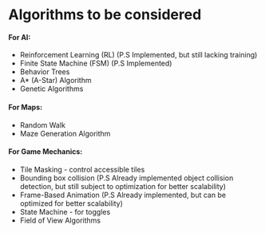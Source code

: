 <h1>Algorithms to be considered</h1>
<h4>For AI:</h4>
<ul>
  <li>Reinforcement Learning (RL) (P.S Implemented, but still lacking training)</li>
  <li>Finite State Machine (FSM) (P.S Implemented)</li>
  <li>Behavior Trees</li>
  <li>A* (A-Star) Algorithm</li>
  <li>Genetic Algorithms</li>
</ul>

<h4>For Maps:</h4>
<ul>
  <li>Random Walk</li>
  <li>Maze Generation Algorithm</li>
</ul>

<h4>For Game Mechanics:</h4>
<ul>
  <li>Tile Masking - control accessible tiles</li>
  <li>Bounding box collision (P.S Already implemented object collision detection, but still subject to optimization for better scalability)</li>
  <li>Frame-Based Animation (P.S Already implemented, but can be optimized for better scalability)</li>
  <li>State Machine - for toggles</li>
  <li>Field of View Algorithms</li>
</ul>
